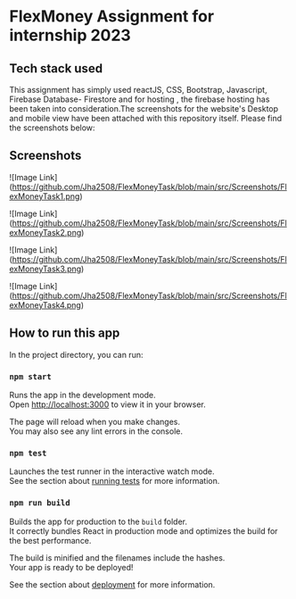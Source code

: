 # FlexMoney Assignment for internship 2023

## Tech stack used
This assignment has simply used reactJS, CSS, Bootstrap, Javascript, Firebase Database- Firestore and for hosting , the firebase hosting has been taken into consideration.The screenshots for the website's Desktop and mobile view have been attached with this repository itself. Please find the screenshots below:
## Screenshots
![Image Link] (https://github.com/Jha2508/FlexMoneyTask/blob/main/src/Screenshots/FlexMoneyTask1.png)

![Image Link] (https://github.com/Jha2508/FlexMoneyTask/blob/main/src/Screenshots/FlexMoneyTask2.png)

![Image Link] (https://github.com/Jha2508/FlexMoneyTask/blob/main/src/Screenshots/FlexMoneyTask3.png)

![Image Link] (https://github.com/Jha2508/FlexMoneyTask/blob/main/src/Screenshots/FlexMoneyTask4.png)



## How to run this app

In the project directory, you can run:

### `npm start`

Runs the app in the development mode.\
Open [http://localhost:3000](http://localhost:3000) to view it in your browser.

The page will reload when you make changes.\
You may also see any lint errors in the console.

### `npm test`

Launches the test runner in the interactive watch mode.\
See the section about [running tests](https://facebook.github.io/create-react-app/docs/running-tests) for more information.

### `npm run build`

Builds the app for production to the `build` folder.\
It correctly bundles React in production mode and optimizes the build for the best performance.

The build is minified and the filenames include the hashes.\
Your app is ready to be deployed!

See the section about [deployment](https://facebook.github.io/create-react-app/docs/deployment) for more information.

